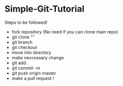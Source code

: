 # Simple-Git-Tutorial
Steps to be followed!

* fork repository (No need if you can clone main repo)
* git clone "<link>"
* git branch <branch name>
* git checkout <branch name> 
* move into directory
* make neccessary change
* git add .
* git commit -m <message about changes>
* git push origin master
* make a pull request !

